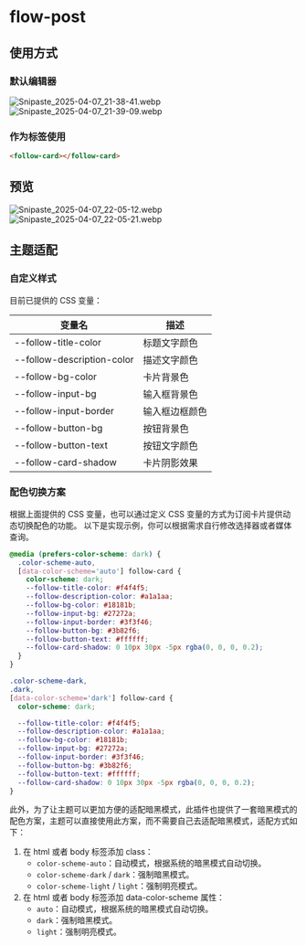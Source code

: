 # flow-post

## 使用方式

### 默认编辑器

![Snipaste_2025-04-07_21-38-41.webp](https://api.minio.yyds.pink/halo-docs/2025/04/Snipaste_2025-04-07_21-38-41.webp)
![Snipaste_2025-04-07_21-39-09.webp](https://api.minio.yyds.pink/halo-docs/2025/04/Snipaste_2025-04-07_21-39-09.webp)

### 作为标签使用

``` html
<follow-card></follow-card>
```

## 预览

![Snipaste_2025-04-07_22-05-12.webp](https://api.minio.yyds.pink/halo-docs/2025/04/Snipaste_2025-04-07_22-05-12.webp)
![Snipaste_2025-04-07_22-05-21.webp](https://api.minio.yyds.pink/halo-docs/2025/04/Snipaste_2025-04-07_22-05-21.webp)

## 主题适配

### 自定义样式

目前已提供的 CSS 变量：

| 变量名 | 描述 |
|--------|------|
| --follow-title-color | 标题文字颜色 |
| --follow-description-color | 描述文字颜色 |
| --follow-bg-color | 卡片背景色 |
| --follow-input-bg | 输入框背景色 |
| --follow-input-border | 输入框边框颜色 |
| --follow-button-bg | 按钮背景色 |
| --follow-button-text | 按钮文字颜色 |
| --follow-card-shadow | 卡片阴影效果 |


### 配色切换方案

根据上面提供的 CSS 变量，也可以通过定义 CSS 变量的方式为订阅卡片提供动态切换配色的功能。
以下是实现示例，你可以根据需求自行修改选择器或者媒体查询。

``` css
@media (prefers-color-scheme: dark) {
  .color-scheme-auto,
  [data-color-scheme='auto'] follow-card {
    color-scheme: dark;
    --follow-title-color: #f4f4f5;
    --follow-description-color: #a1a1aa;
    --follow-bg-color: #18181b;
    --follow-input-bg: #27272a;
    --follow-input-border: #3f3f46;
    --follow-button-bg: #3b82f6;
    --follow-button-text: #ffffff;
    --follow-card-shadow: 0 10px 30px -5px rgba(0, 0, 0, 0.2);
  }
}

.color-scheme-dark,
.dark,
[data-color-scheme='dark'] follow-card {
  color-scheme: dark;

  --follow-title-color: #f4f4f5;
  --follow-description-color: #a1a1aa;
  --follow-bg-color: #18181b;
  --follow-input-bg: #27272a;
  --follow-input-border: #3f3f46;
  --follow-button-bg: #3b82f6;
  --follow-button-text: #ffffff;
  --follow-card-shadow: 0 10px 30px -5px rgba(0, 0, 0, 0.2);
}

```

此外，为了让主题可以更加方便的适配暗黑模式，此插件也提供了一套暗黑模式的配色方案，主题可以直接使用此方案，而不需要自己去适配暗黑模式，适配方式如下：

1. 在 html 或者 body 标签添加 class：
   - `color-scheme-auto`：自动模式，根据系统的暗黑模式自动切换。
   - `color-scheme-dark` / `dark`：强制暗黑模式。
   - `color-scheme-light` / `light`：强制明亮模式。
2. 在 html 或者 body 标签添加 data-color-scheme 属性：
   - `auto`：自动模式，根据系统的暗黑模式自动切换。
   - `dark`：强制暗黑模式。
   - `light`：强制明亮模式。

    